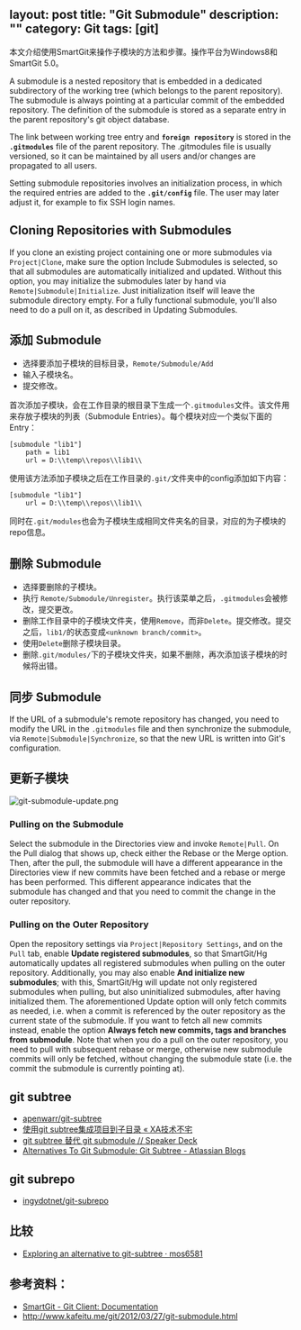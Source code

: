 layout: post
title: "Git Submodule"
description: ""
category: Git
tags: [git]
---

本文介绍使用SmartGit来操作子模块的方法和步骤。操作平台为Windows8和SmartGit 5.0。

A submodule is a nested repository that is embedded in a dedicated subdirectory of the working tree (which belongs to the parent repository). The submodule is always pointing at a particular commit of the embedded repository. The definition of the submodule is stored as a separate entry in the parent repository's git object database.

The link between working tree entry and __`foreign repository`__ is stored in the __`.gitmodules`__ file of the parent repository. The .gitmodules file is usually versioned, so it can be maintained by all users and/or changes are propagated to all users.

Setting submodule repositories involves an initialization process, in which the required entries are added to the __`.git/config`__ file. The user may later adjust it, for example to fix SSH login names.

<!--more-->

## Cloning Repositories with Submodules

If you clone an existing project containing one or more submodules via `Project|Clone`, make sure the option Include Submodules is selected, so that all submodules are automatically initialized and updated. Without this option, you may initialize the submodules later by hand via `Remote|Submodule|Initialize`. Just initialization itself will leave the submodule directory empty. For a fully functional submodule, you'll also need to do a pull on it, as described in Updating Submodules.

## 添加 Submodule

- 选择要添加子模块的目标目录，`Remote/Submodule/Add`
- 输入子模块名。
- 提交修改。

首次添加子模块，会在工作目录的根目录下生成一个`.gitmodules`文件。该文件用来存放子模块的列表（Submodule Entries）。每个模块对应一个类似下面的Entry：

	[submodule "lib1"]
		path = lib1
		url = D:\\temp\\repos\\lib1\\

使用该方法添加子模块之后在工作目录的`.git/`文件夹中的config添加如下内容：

	[submodule "lib1"]
		url = D:\\temp\\repos\\lib1\\

同时在`.git/modules`也会为子模块生成相同文件夹名的目录，对应的为子模块的repo信息。

## 删除 Submodule

- 选择要删除的子模块。
- 执行 `Remote/Submodule/Unregister`。执行该菜单之后，`.gitmodules`会被修改，提交更改。
- 删除工作目录中的子模块文件夹，使用`Remove`，而非`Delete`。提交修改。提交之后，`lib1/`的状态变成`<unknown branch/commit>`。
- 使用`Delete`删除子模块目录。
- 删除`.git/modules/`下的子模块文件夹，如果不删除，再次添加该子模块的时候将出错。

## 同步 Submodule

If the URL of a submodule's remote repository has changed, you need to modify the URL in the `.gitmodules` file and then synchronize the submodule, via `Remote|Submodule|Synchronize`, so that the new URL is written into Git's configuration.

## 更新子模块

![git-submodule-update.png](http://johnnyimages.qiniudn.com/git-submodule-update.png)

### Pulling on the Submodule

Select the submodule in the Directories view and invoke `Remote|Pull`. On the Pull dialog that shows up, check either the Rebase or the Merge option. Then, after the pull, the submodule will have a different appearance in the Directories view if new commits have been fetched and a rebase or merge has been performed. This different appearance indicates that the submodule has changed and that you need to commit the change in the outer repository.

### Pulling on the Outer Repository

Open the repository settings via `Project|Repository Settings`, and on the `Pull` tab, enable **Update registered submodules**, so that SmartGit/Hg automatically updates all registered submodules when pulling on the outer repository. Additionally, you may also enable **And initialize new submodules**; with this, SmartGit/Hg will update not only registered submodules when pulling, but also uninitialized submodules, after having initialized them. The aforementioned Update option will only fetch commits as needed, i.e. when a commit is referenced by the outer repository as the current state of the submodule. If you want to fetch all new commits instead, enable the option **Always fetch new commits, tags and branches from submodule**. Note that when you do a pull on the outer repository, you need to pull with subsequent rebase or merge, otherwise new submodule commits will only be fetched, without changing the submodule state (i.e. the commit the submodule is currently pointing at).

## git subtree

- [apenwarr/git-subtree](https://github.com/apenwarr/git-subtree)
- [使用git subtree集成项目到子目录 « XA技术不宅](http://aoxuis.me/posts/2013/08/07/git-subtree/)
- [git subtree 替代 git submodule // Speaker Deck](https://speakerdeck.com/cloudsben/git-subtree-ti-dai-git-submodule)
- [Alternatives To Git Submodule: Git Subtree - Atlassian Blogs](http://blogs.atlassian.com/2013/05/alternatives-to-git-submodule-git-subtree/)

## git subrepo

- [ingydotnet/git-subrepo](https://github.com/ingydotnet/git-subrepo)

## 比较

- [Exploring an alternative to git-subtree · mos6581](http://www.mos6581.org/git_subtree_alternative)

## 参考资料：

- [SmartGit - Git Client: Documentation](http://www.syntevo.com/smartgithg/documentation/5/show?page=submodules)
- <http://www.kafeitu.me/git/2012/03/27/git-submodule.html>

